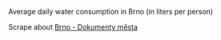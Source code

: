 Average daily water consumption in Brno (in liters per person)

Scrape about [Brno - Dokumenty města](http://www.brno.cz/sprava-mesta/dokumenty-mesta/)
